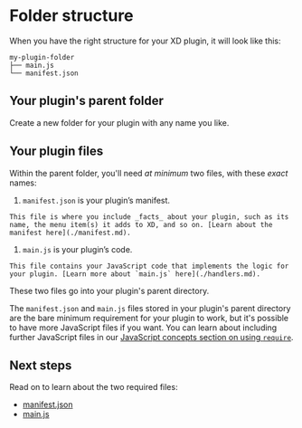 # Folder structure

 When you have the right structure for your XD plugin, it will look like this:

```
my-plugin-folder
├── main.js
└── manifest.json
```

## Your plugin's parent folder

Create a new folder for your plugin with any name you like.


## Your plugin files

Within the parent folder, you'll need _at minimum_ two files, with these _exact_ names:


1.   `manifest.json` is your plugin’s manifest.

    This file is where you include _facts_ about your plugin, such as its name, the menu item(s) it adds to XD, and so on. [Learn about the manifest here](./manifest.md).

1.   `main.js` is your plugin’s code. 

    This file contains your JavaScript code that implements the logic for your plugin. [Learn more about `main.js` here](./handlers.md).


These two files go into your plugin's parent directory.

The `manifest.json` and `main.js` files stored in your plugin's parent directory are the bare minimum requirement for your plugin to work, but it's possible to have more JavaScript files if you want. You can learn about including further JavaScript files in our [JavaScript concepts section on using `require`](/reference/javascript/javascript-support.html#can-i-use-require).


## Next steps

Read on to learn about the two required files:

- [manifest.json](./manifest.md)
- [main.js](./handlers.md)